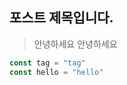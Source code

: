 <!--|tags:태그1 태그2|-->
## 포스트 제목입니다.

> 안녕하세요
안녕하세요


```js
const tag = "tag"
const hello = "hello"
```
